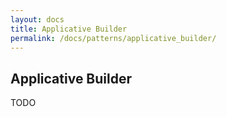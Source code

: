 ```yaml
---
layout: docs
title: Applicative Builder
permalink: /docs/patterns/applicative_builder/
---
```


## Applicative Builder

TODO
